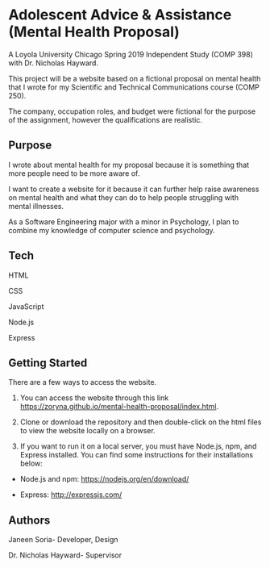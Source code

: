 # Adolescent Advice & Assistance (Mental Health Proposal)

A Loyola University Chicago Spring 2019 Independent Study (COMP 398) with Dr. Nicholas Hayward.

This project will be a website based on a fictional proposal on mental health that I wrote for my Scientific and Technical Communications course (COMP 250).

The company, occupation roles, and budget were fictional for the purpose of the assignment, however the qualifications are realistic.

## Purpose

I wrote about mental health for my proposal because it is something that more people need to be more aware of.

I want to create a website for it because it can further help raise awareness on mental health and what they can do to help people struggling with mental illnesses.

As a Software Engineering major with a minor in Psychology, I plan to combine my knowledge of computer science and psychology.

## Tech

HTML

CSS

JavaScript

Node.js

Express

## Getting Started

There are a few ways to access the website.

1. You can access the website through this link https://zoryna.github.io/mental-health-proposal/index.html.

2. Clone or download the repository and then double-click on the html files to view the website locally on a browser.

3. If you want to run it on a local server, you must have Node.js, npm, and Express installed.
You can find some instructions for their installations below:

  - Node.js and npm: https://nodejs.org/en/download/

  - Express: http://expressjs.com/

## Authors

Janeen Soria- Developer, Design

Dr. Nicholas Hayward- Supervisor
